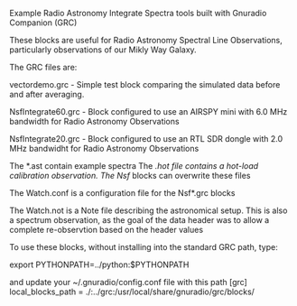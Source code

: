 Example Radio Astronomy Integrate Spectra tools built with Gnuradio Companion (GRC)

These blocks are useful for Radio Astronomy Spectral Line Observations,
particularly observations of our Mikly Way Galaxy.

The GRC files are:

vectordemo.grc - Simple test block comparing the simulated data before and after averaging.

NsfIntegrate60.grc - Block configured to use an AIRSPY mini with 6.0 MHz bandwidth for Radio Astronomy Observations

NsfIntegrate20.grc - Block configured to use an RTL SDR dongle with 2.0 MHz bandwidht for Radio Astronomy Observations

The *.ast contain example spectra
The *.hot file contains a hot-load calibration observation.  The Nsf* blocks can overwrite these files

The Watch.conf is a configuration file for the Nsf*.grc blocks

The Watch.not is a Note file describing the astronomical setup.  This is also a spectrum observation,
as the goal of the data header was to allow a complete re-observtion based on the header values

To use these blocks, without installing into the standard GRC path, type:

export PYTHONPATH=../python:$PYTHONPATH

and update your ~/.gnuradio/config.conf file with this path
[grc]
local_blocks_path = ./:../grc:/usr/local/share/gnuradio/grc/blocks/

